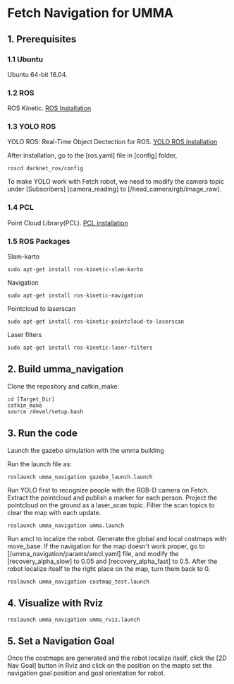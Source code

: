 # Fetch Navigation for UMMA

## 1. Prerequisites

### 1.1 **Ubuntu**
Ubuntu 64-bit 16.04.

### 1.2 **ROS**
ROS Kinetic. [ROS Installation](http://wiki.ros.org/ROS/Installation)

### 1.3 **YOLO ROS**
YOLO ROS: Real-Time Object Dectection for ROS. [YOLO ROS installation](https://github.com/leggedrobotics/darknet_ros)

After installation, go to the [ros.yaml] file in [config] folder,
```
roscd darknet_ros/config
```
To make YOLO work with Fetch robot, we need to modify the camera topic under [Subscribers] [camera_reading] to [/head_camera/rgb/image_raw].


### 1.4 **PCL**
Point Cloud Library(PCL). [PCL installation](http://pointclouds.org/downloads/)

### 1.5 **ROS Packages**
Slam-karto
```
sudo apt-get install ros-kinetic-slam-karto
```

Navigation
```
sudo apt-get install ros-kinetic-navigation
```

Pointcloud to laserscan
```
sudo apt-get install ros-kinetic-pointcloud-to-laserscan
```

Laser filters
```
sudo apt-get install ros-kinetic-laser-filters
```

## 2. Build umma_navigation
Clone the repository and catkin_make:

```
cd [Target_Dir]
catkin_make
source /devel/setup.bash
```

## 3. Run the code
Launch the gazebo simulation with the umma building 

Run the launch file as:
```
roslaunch umma_navigation gazebo_launch.launch
```
Run YOLO first to recognize people with the RGB-D camera on Fetch. Extract the pointcloud and publish a marker for each person. Project the pointcloud on the ground as a laser_scan topic. Filter the scan topics to clear the map with each update.

```
roslaunch umma_navigation umma.launch
```

Run amcl to localize the robot. Generate the global and local costmaps with move_base. If the navigation for the map doesn't work proper, go to [/umma_navigation/params/amcl.yaml] file, and modify the [recovery_alpha_slow] to 0.05 and [recovery_alpha_fast] to 0.5. After the robot localize itself to the right place on the map, turn them back to 0. 

```
roslaunch umma_navigation costmap_test.launch
```

## 4. Visualize with Rviz
```
roslaunch umma_navigation umma_rviz.launch 
```

## 5. Set a Navigation Goal
Once the costmaps are generated and the robot localize itself, click the [2D Nav Goal] button in Rviz and click on the position on the mapto set the navigation goal position and goal orientation for robot.